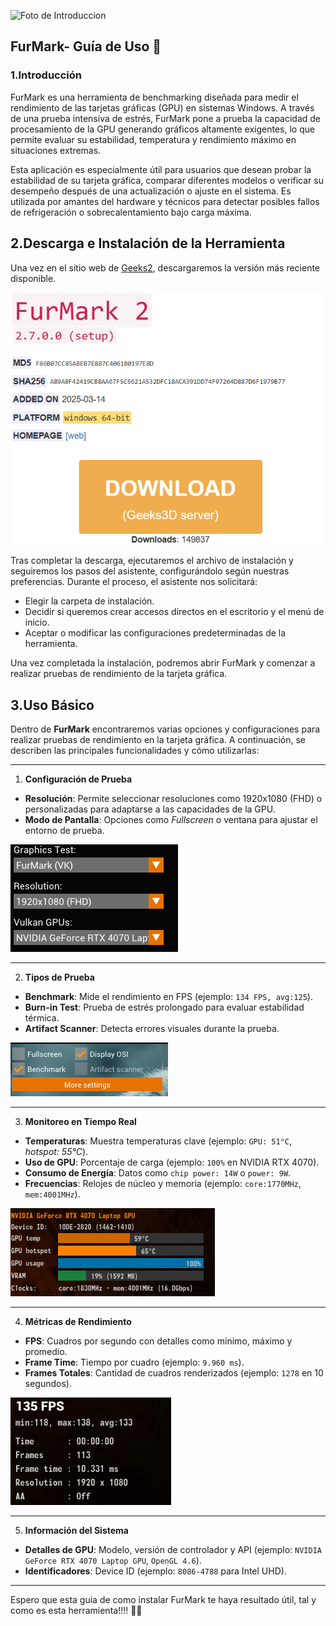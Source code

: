 ![Foto de Introduccion](https://geeks3d.com/public/jegx/2016q3/furmark-logo.jpg)

## FurMark- Guía de Uso 🔧

### 1.Introducción

FurMark es una herramienta de benchmarking diseñada para medir el rendimiento de las tarjetas gráficas (GPU) en sistemas Windows. A través de una prueba intensiva de estrés, FurMark pone a prueba la capacidad de procesamiento de la GPU generando gráficos altamente exigentes, lo que permite evaluar su estabilidad, temperatura y rendimiento máximo en situaciones extremas.

Esta aplicación es especialmente útil para usuarios que desean probar la estabilidad de su tarjeta gráfica, comparar diferentes modelos o verificar su desempeño después de una actualización o ajuste en el sistema. Es utilizada por amantes del hardware y técnicos para detectar posibles fallos de refrigeración o sobrecalentamiento bajo carga máxima.

## 2.Descarga e Instalación de la Herramienta

Una vez en el sitio web de [Geeks2](https://https://geeks3d.com/furmark/), descargaremos la versión más reciente disponible.

![Download](assets/FurMark/Captura%20de%20pantalla%202025-04-03%20110231.png)

Tras completar la descarga, ejecutaremos el archivo de instalación y seguiremos los pasos del asistente, configurándolo según nuestras preferencias. Durante el proceso, el asistente nos solicitará:

* Elegir la carpeta de instalación.
* Decidir si queremos crear accesos directos en el escritorio y el menú de inicio.
* Aceptar o modificar las configuraciones predeterminadas de la herramienta.

Una vez completada la instalación, podremos abrir FurMark y comenzar a realizar pruebas de rendimiento de la tarjeta gráfica.

## 3.Uso Básico

Dentro de **FurMark** encontraremos varias opciones y configuraciones para realizar pruebas de rendimiento en la tarjeta gráfica. A continuación, se describen las principales funcionalidades y cómo utilizarlas:

---

1. **Configuración de Prueba**

- **Resolución**: Permite seleccionar resoluciones como 1920x1080 (FHD) o personalizadas para adaptarse a las capacidades de la GPU.
- **Modo de Pantalla**: Opciones como *Fullscreen* o ventana para ajustar el entorno de prueba.

![Pestaña_ConfiguracionP](/assets/FurMark/Captura%20de%20pantalla%202025-04-03%20112902.png)

---

2. **Tipos de Prueba**

- **Benchmark**: Mide el rendimiento en FPS (ejemplo: `134 FPS, avg:125`).
- **Burn-in Test**: Prueba de estrés prolongado para evaluar estabilidad térmica.
- **Artifact Scanner**: Detecta errores visuales durante la prueba.

![Pestaña_Tipos_de_Prueba](assets/FurMark/Captura%20de%20pantalla%202025-04-03%20111920.png)

---

3. **Monitoreo en Tiempo Real**

- **Temperaturas**: Muestra temperaturas clave (ejemplo: `GPU: 51°C`, *hotspot: 55°C*).
- **Uso de GPU**: Porcentaje de carga (ejemplo: `100%` en NVIDIA RTX 4070).
- **Consumo de Energía**: Datos como `chip power: 14W` o `power: 9W`.
- **Frecuencias**: Relojes de núcleo y memoria (ejemplo: `core:1770MHz`, `mem:4001MHz`).

![Pestaña_Monitoreo](assets/Furmark/Captura%20de%20pantalla%202025-04-03%20112225.png)

---

4. **Métricas de Rendimiento**

- **FPS**: Cuadros por segundo con detalles como mínimo, máximo y promedio.
- **Frame Time**: Tiempo por cuadro (ejemplo: `9.960 ms`).
- **Frames Totales**: Cantidad de cuadros renderizados (ejemplo: `1278` en 10 segundos).
  

![Pestaña_Métricas_de_Rendimiento](assets/Furmark/Captura%20de%20pantalla%202025-04-03%20112535.png)

---

5. **Información del Sistema**

- **Detalles de GPU**: Modelo, versión de controlador y API (ejemplo: `NVIDIA GeForce RTX 4070 Laptop GPU`, `OpenGL 4.6`).
- **Identificadores**: Device ID (ejemplo: `8086-4788` para Intel UHD).

---

Espero que esta guia de como instalar FurMark te haya resultado útil, tal y como es esta herramienta!!!! 🚀🔧

